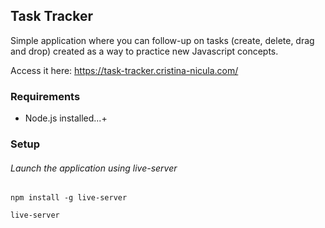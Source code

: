 ## Task Tracker

Simple application where you can follow-up on tasks (create, delete, drag and drop) created as a way to practice new Javascript concepts.

Access it here: https://task-tracker.cristina-nicula.com/

### Requirements

* Node.js installed...+

### Setup

###### Launch the application using live-server

```
npm install -g live-server
```
```
live-server
```

